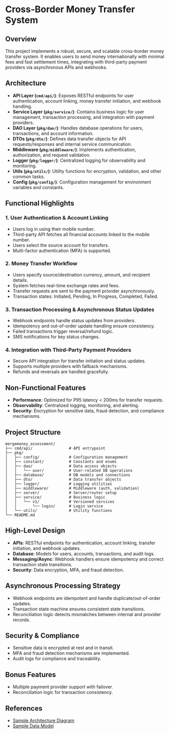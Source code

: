 
# Cross-Border Money Transfer System

## Overview

This project implements a robust, secure, and scalable cross-border money transfer system. It enables users to send money internationally with minimal fees and fast settlement times, integrating with third-party payment providers via asynchronous APIs and webhooks.

## Architecture

- **API Layer (`cmd/api/`)**: Exposes RESTful endpoints for user authentication, account linking, money transfer initiation, and webhook handling.
- **Service Layer (`pkg/service/`)**: Contains business logic for user management, transaction processing, and integration with payment providers.
- **DAO Layer (`pkg/dao/`)**: Handles database operations for users, transactions, and account information.
- **DTOs (`pkg/dto/`)**: Defines data transfer objects for API requests/responses and internal service communication.
- **Middleware (`pkg/middleware/`)**: Implements authentication, authorization, and request validation.
- **Logger (`pkg/logger/`)**: Centralized logging for observability and monitoring.
- **Utils (`pkg/utils/`)**: Utility functions for encryption, validation, and other common tasks.
- **Config (`pkg/config/`)**: Configuration management for environment variables and constants.

## Functional Highlights

### 1. User Authentication & Account Linking
- Users log in using their mobile number.
- Third-party API fetches all financial accounts linked to the mobile number.
- Users select the source account for transfers.
- Multi-factor authentication (MFA) is supported.

### 2. Money Transfer Workflow
- Users specify source/destination currency, amount, and recipient details.
- System fetches real-time exchange rates and fees.
- Transfer requests are sent to the payment provider asynchronously.
- Transaction states: Initiated, Pending, In Progress, Completed, Failed.

### 3. Transaction Processing & Asynchronous Status Updates
- Webhook endpoints handle status updates from providers.
- Idempotency and out-of-order update handling ensure consistency.
- Failed transactions trigger reversal/refund logic.
- SMS notifications for key status changes.

### 4. Integration with Third-Party Payment Providers
- Secure API integration for transfer initiation and status updates.
- Supports multiple providers with fallback mechanisms.
- Refunds and reversals are handled gracefully.

## Non-Functional Features

- **Performance**: Optimized for P95 latency < 200ms for transfer requests.
- **Observability**: Centralized logging, monitoring, and alerting.
- **Security**: Encryption for sensitive data, fraud detection, and compliance mechanisms.

## Project Structure

```
mergemoney_assessment/
├── cmd/api/                # API entrypoint
├── pkg/
│   ├── config/             # Configuration management
│   ├── constant/           # Constants and enums
│   ├── dao/                # Data access objects
│   │   └── user/           # User-related DB operations
│   ├── database/           # DB models and connections
│   ├── dto/                # Data transfer objects
│   ├── logger/             # Logging utilities
│   ├── middleware/         # Middleware (auth, validation)
│   ├── server/             # Server/router setup
│   ├── service/            # Business logic
│   │   └── v1/             # Versioned services
│   │       └── login/      # Login service
│   └── utils/              # Utility functions
└── README.md
```

## High-Level Design

- **APIs**: RESTful endpoints for authentication, account linking, transfer initiation, and webhook updates.
- **Database**: Models for users, accounts, transactions, and audit logs.
- **Messaging/Async**: Webhook handlers ensure idempotency and correct transaction state transitions.
- **Security**: Data encryption, MFA, and fraud detection.

## Asynchronous Processing Strategy

- Webhook endpoints are idempotent and handle duplicate/out-of-order updates.
- Transaction state machine ensures consistent state transitions.
- Reconciliation logic detects mismatches between internal and provider records.

## Security & Compliance

- Sensitive data is encrypted at rest and in transit.
- MFA and fraud detection mechanisms are implemented.
- Audit logs for compliance and traceability.

## Bonus Features

- Multiple payment provider support with failover.
- Reconciliation logic for transaction consistency.

## References

- [Sample Architecture Diagram](https://d2908q01vomqb2.cloudfront.net/fc074d501302eb2b93e2554793fcaf50b3bf7291/2023/02/13/adverse_1.png)
- [Sample Data Model](https://media.geeksforgeeks.org/wp-content/uploads/20231215171020/Data-model-design-2.jpg)